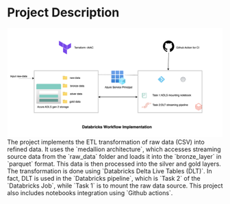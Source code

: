 # Project Description
<img src="images/Databricks_workflow.png" alt="Alt text" width="800"/>
The project implements the ETL transformation of raw data (CSV) into refined data. It uses the `medallion architecture`, which accesses streaming source data from the `raw_data` folder and loads it into the `bronze_layer` in `parquet` format. This data is then processed into the silver and gold layers. The transformation is done using `Databricks Delta Live Tables (DLT)`. In fact, DLT is used in the `Databricks pipeline`, which is `Task 2` of the `Databricks Job`, while `Task 1` is to mount the raw data source. This project also includes notebooks integration using `Github actions`.
